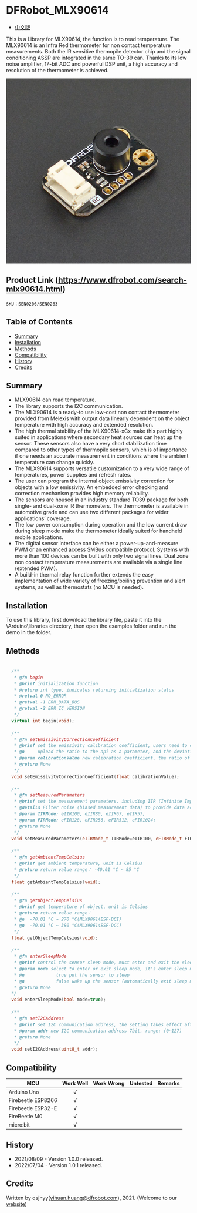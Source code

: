 # DFRobot_MLX90614
* [中文版](./README_CN.md)

This is a Library for MLX90614, the function is to read temperature.
The MLX90614 is an Infra Red thermometer for non contact temperature measurements.
Both the IR sensitive thermopile detector chip and the signal conditioning ASSP are integrated in the same TO-39 can.
Thanks to its low noise amplifier, 17-bit ADC and powerful DSP unit, a high accuracy and resolution of the thermometer is achieved.

![产品实物图](./resources/images/mlx90614.png)


## Product Link (https://www.dfrobot.com/search-mlx90614.html)
    SKU：SEN0206/SEN0263


## Table of Contents

* [Summary](#summary)
* [Installation](#installation)
* [Methods](#methods)
* [Compatibility](#compatibility)
* [History](#history)
* [Credits](#credits)


## Summary

* MLX90614 can read temperature.
* The library supports the I2C communication.
* The MLX90614 is a ready-to use low-cost non contact thermometer provided from Melexis with output data linearly dependent on the object temperature with high accuracy and extended resolution.
* The high thermal stability of the MLX90614-xCx make this part highly suited in applications where secondary heat sources can heat up the sensor. These sensors also have a very short stabilization time compared to other types of thermopile sensors, which is of importance if one needs an accurate measurement in conditions where the ambient temperature can change quickly. 
* The MLX90614 supports versatile customization to a very wide range of temperatures, power supplies and refresh rates.
* The user can program the internal object emissivity correction for objects with a low emissivity. An embedded error checking and correction mechanism provides high memory reliability.
* The sensors are housed in an industry standard TO39 package for both single- and dual-zone IR thermometers. The thermometer is available in automotive grade and can use two different packages for wider applications’ coverage.
* The low power consumption during operation and the low current draw during sleep mode make the thermometer ideally suited for handheld mobile applications.
* The digital sensor interface can be either a power-up-and-measure PWM or an enhanced access SMBus compatible protocol. Systems with more than 100 devices can be built with only two signal lines. Dual zone non contact temperature measurements are available via a single line (extended PWM).
* A build-in thermal relay function further extends the easy implementation of wide variety of freezing/boiling prevention and alert systems, as well as thermostats (no MCU is needed).


## Installation

To use this library, first download the library file, paste it into the \Arduino\libraries directory, 
then open the examples folder and run the demo in the folder.


## Methods

```C++

  /**
   * @fn begin
   * @brief initialization function
   * @return int type, indicates returning initialization status
   * @retval 0 NO_ERROR
   * @retval -1 ERR_DATA_BUS
   * @retval -2 ERR_IC_VERSION
   */
  virtual int begin(void);

  /**
   * @fn setEmissivityCorrectionCoefficient
   * @brief set the emissivity calibration coefficient, users need to calculate the ratio of the temperature measured before the sensor changes emissivity to the true temperature of the object,
   * @n     upload the ratio to the api as a parameter, and the deviation of the object absolute temperature measured by the sensor will be lower
   * @param calibrationValue new calibration coefficient, the ratio of the temperature measured before the sensor changes emissivity to the true temperature of the object, range: (0~1)
   * @return None
   */
  void setEmissivityCorrectionCoefficient(float calibrationValue);

  /**
   * @fn setMeasuredParameters
   * @brief set the measurement parameters, including IIR (Infinite Impulse Response Digital Filter) and FIR (Finite Impulse Response Digital Filter)
   * @details Filter noise (biased measurement data) to provide data accuracy, filter coefficients can be set as follows
   * @param IIRMode: eIIR100, eIIR80, eIIR67, eIIR57;
   * @param FIRMode: eFIR128, eFIR256, eFIR512, eFIR1024;
   * @return None
   */
  void setMeasuredParameters(eIIRMode_t IIRMode=eIIR100, eFIRMode_t FIRMode=eFIR1024);

  /**
   * @fn getAmbientTempCelsius
   * @brief get ambient temperature, unit is Celsius
   * @return return value range： -40.01 °C ~ 85 °C
   */
  float getAmbientTempCelsius(void);

  /**
   * @fn getObjectTempCelsius
   * @brief get temperature of object, unit is Celsius
   * @return return value range： 
   * @n  -70.01 °C ~ 270 °C(MLX90614ESF-DCI)
   * @n  -70.01 °C ~ 380 °C(MLX90614ESF-DCC)
   */
  float getObjectTempCelsius(void);

  /**
   * @fn enterSleepMode
   * @brief control the sensor sleep mode, must enter and exit the sleep mode once after the sensor is configured (equivalent to soft reset) to ensure the normal reading of the measured data
   * @param mode select to enter or exit sleep mode, it's enter sleep mode by default
   * @n            true put the sensor to sleep
   * @n            false wake up the sensor (automatically exit sleep mode after power down and restart)
   * @return None
  */
  void enterSleepMode(bool mode=true);

  /**
   * @fn setI2CAddress
   * @brief set I2C communication address, the setting takes effect after power down and restart
   * @param addr new I2C communication address 7bit, range: (0~127)
   * @return None
   */
  void setI2CAddress(uint8_t addr);

```

## Compatibility

MCU                | Work Well    | Work Wrong   | Untested    | Remarks
------------------ | :----------: | :----------: | :---------: | -----
Arduino Uno        |      √       |              |             | 
Firebeetle ESP8266 |      √       |              |             | 
Firebeetle ESP32-E |      √       |              |             | 
FireBeetle M0      |      √       |              |             | 
micro:bit          |      √       |              |             | 


## History

- 2021/08/09 - Version 1.0.0 released.
- 2022/07/04 - Version 1.0.1 released.


## Credits

Written by qsjhyy(yihuan.huang@dfrobot.com), 2021. (Welcome to our [website](https://www.dfrobot.com/))

